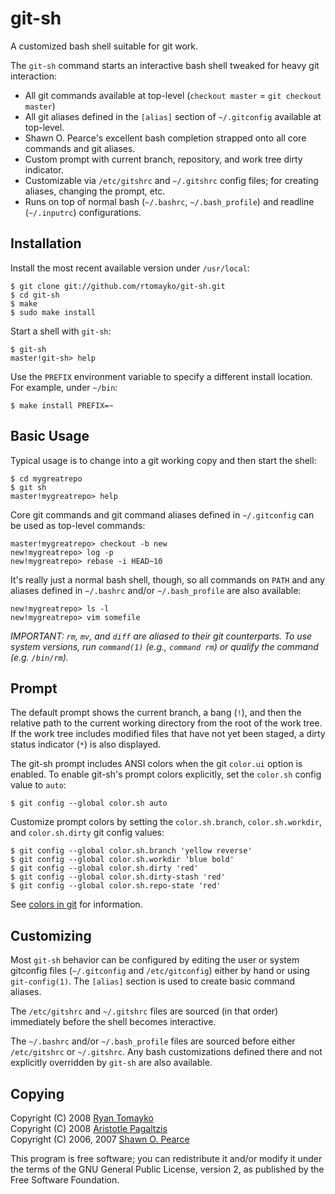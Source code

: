 git-sh
======

A customized bash shell suitable for git work.

The `git-sh` command starts an interactive bash shell tweaked for heavy git
interaction:

  * All git commands available at top-level
    (`checkout master` = `git checkout master`)
  * All git aliases defined in the `[alias]` section
    of `~/.gitconfig` available at top-level.
  * Shawn O. Pearce's excellent bash completion strapped onto
    all core commands and git aliases.
  * Custom prompt with current branch, repository, and
    work tree dirty indicator.
  * Customizable via `/etc/gitshrc` and `~/.gitshrc` config files;
    for creating aliases, changing the prompt, etc.
  * Runs on top of normal bash (`~/.bashrc`, `~/.bash_profile`) and
    readline (`~/.inputrc`) configurations.

Installation
------------

Install the most recent available version under `/usr/local`:

    $ git clone git://github.com/rtomayko/git-sh.git
    $ cd git-sh
    $ make
    $ sudo make install

Start a shell with `git-sh`:

    $ git-sh
    master!git-sh> help

Use the `PREFIX` environment variable to specify a different install location.
For example, under `~/bin`:

    $ make install PREFIX=~

Basic Usage
-----------

Typical usage is to change into a git working copy and then start the shell:

    $ cd mygreatrepo
    $ git sh
    master!mygreatrepo> help

Core git commands and git command aliases defined in `~/.gitconfig` can be
used as top-level commands:

    master!mygreatrepo> checkout -b new
    new!mygreatrepo> log -p
    new!mygreatrepo> rebase -i HEAD~10

It's really just a normal bash shell, though, so all commands on `PATH` and any
aliases defined in `~/.bashrc` and/or `~/.bash_profile` are also available:

    new!mygreatrepo> ls -l
    new!mygreatrepo> vim somefile

*IMPORTANT: `rm`, `mv`, and `diff` are aliased to their git counterparts.  To use system versions,
run `command(1)` (e.g., `command rm`) or qualify the command (e.g. `/bin/rm`).*

Prompt
------

The default prompt shows the current branch, a bang (`!`), and then the relative
path to the current working directory from the root of the work tree.  If the
work tree includes modified files that have not yet been staged, a dirty status
indicator (`*`) is also displayed.

The git-sh prompt includes ANSI colors when the git `color.ui` option is 
enabled. To enable git-sh's prompt colors explicitly, set the `color.sh` config
value to `auto`:

    $ git config --global color.sh auto

Customize prompt colors by setting the `color.sh.branch`, `color.sh.workdir`,
and `color.sh.dirty` git config values:

    $ git config --global color.sh.branch 'yellow reverse'
    $ git config --global color.sh.workdir 'blue bold'
    $ git config --global color.sh.dirty 'red'
    $ git config --global color.sh.dirty-stash 'red'
    $ git config --global color.sh.repo-state 'red'

See [colors in git](http://scie.nti.st/2007/5/2/colors-in-git) for information.

Customizing
-----------

Most `git-sh` behavior can be configured by editing the user or system gitconfig
files (`~/.gitconfig` and `/etc/gitconfig`) either by hand or using
`git-config(1)`. The `[alias]` section is used to create basic command aliases.

The `/etc/gitshrc` and `~/.gitshrc` files are sourced (in that order)
immediately before the shell becomes interactive.

The `~/.bashrc` and/or `~/.bash_profile` files are sourced before either
`/etc/gitshrc` or `~/.gitshrc`.  Any bash customizations defined there and
not explicitly overridden by `git-sh` are also available.

Copying
-------

Copyright (C) 2008 [Ryan Tomayko](http://tomayko.com/)  
Copyright (C) 2008 [Aristotle Pagaltzis](http://plasmasturm.org/)  
Copyright (C) 2006, 2007 [Shawn O. Pearce](mailto:spearce@spearce.org)

This program is free software; you can redistribute it and/or modify it
under the terms of the GNU General Public License, version 2, as published
by the Free Software Foundation.
